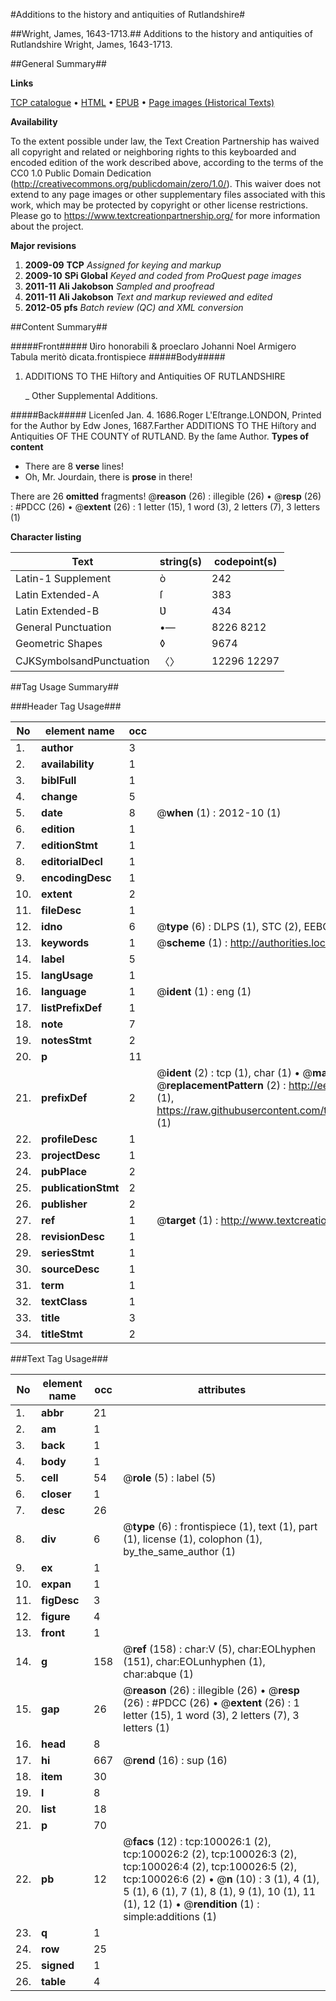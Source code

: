 #Additions to the history and antiquities of Rutlandshire#

##Wright, James, 1643-1713.##
Additions to the history and antiquities of Rutlandshire
Wright, James, 1643-1713.

##General Summary##

**Links**

[TCP catalogue](http://www.ota.ox.ac.uk/tcp/)  • 
[HTML](http://tei.it.ox.ac.uk/tcp/Texts-HTML/free/A67/A67157.html)  • 
[EPUB](http://tei.it.ox.ac.uk/tcp/Texts-EPUB/free/A67/A67157.epub) • 
[Page images (Historical Texts)](https://historicaltexts.jisc.ac.uk/eebo-13534360e)

**Availability**

To the extent possible under law, the Text Creation Partnership has waived all copyright and related or neighboring rights to this keyboarded and encoded edition of the work described above, according to the terms of the CC0 1.0 Public Domain Dedication (http://creativecommons.org/publicdomain/zero/1.0/). This waiver does not extend to any page images or other supplementary files associated with this work, which may be protected by copyright or other license restrictions. Please go to https://www.textcreationpartnership.org/ for more information about the project.

**Major revisions**

1. __2009-09__ __TCP__ *Assigned for keying and markup*
1. __2009-10__ __SPi Global__ *Keyed and coded from ProQuest page images*
1. __2011-11__ __Ali Jakobson__ *Sampled and proofread*
1. __2011-11__ __Ali Jakobson__ *Text and markup reviewed and edited*
1. __2012-05__ __pfs__ *Batch review (QC) and XML conversion*

##Content Summary##

#####Front#####
Ʋiro honorabili & proeclaro Johanni Noel Armigero Tabula meritò dicata.frontispiece
#####Body#####

1. ADDITIONS TO THE Hiſtory and Antiquities OF RUTLANDSHIRE

    _ Other Supplemental Additions.

#####Back#####
Licenſed Jan. 4. 1686.Roger L'Eſtrange.LONDON, Printed for the Author by Edw Jones, 1687.Farther ADDITIONS TO THE Hiſtory and Antiquities OF THE COUNTY of RUTLAND. By the ſame Author.
**Types of content**

  * There are 8 **verse** lines!
  * Oh, Mr. Jourdain, there is **prose** in there!

There are 26 **omitted** fragments! 
 @__reason__ (26) : illegible (26)  •  @__resp__ (26) : #PDCC (26)  •  @__extent__ (26) : 1 letter (15), 1 word (3), 2 letters (7), 3 letters (1)

**Character listing**


|Text|string(s)|codepoint(s)|
|---|---|---|
|Latin-1 Supplement|ò|242|
|Latin Extended-A|ſ|383|
|Latin Extended-B|Ʋ|434|
|General Punctuation|•—|8226 8212|
|Geometric Shapes|◊|9674|
|CJKSymbolsandPunctuation|〈〉|12296 12297|

##Tag Usage Summary##

###Header Tag Usage###

|No|element name|occ|attributes|
|---|---|---|---|
|1.|__author__|3||
|2.|__availability__|1||
|3.|__biblFull__|1||
|4.|__change__|5||
|5.|__date__|8| @__when__ (1) : 2012-10 (1)|
|6.|__edition__|1||
|7.|__editionStmt__|1||
|8.|__editorialDecl__|1||
|9.|__encodingDesc__|1||
|10.|__extent__|2||
|11.|__fileDesc__|1||
|12.|__idno__|6| @__type__ (6) : DLPS (1), STC (2), EEBO-CITATION (1), OCLC (1), VID (1)|
|13.|__keywords__|1| @__scheme__ (1) : http://authorities.loc.gov/ (1)|
|14.|__label__|5||
|15.|__langUsage__|1||
|16.|__language__|1| @__ident__ (1) : eng (1)|
|17.|__listPrefixDef__|1||
|18.|__note__|7||
|19.|__notesStmt__|2||
|20.|__p__|11||
|21.|__prefixDef__|2| @__ident__ (2) : tcp (1), char (1)  •  @__matchPattern__ (2) : ([0-9\-]+):([0-9IVX]+) (1), (.+) (1)  •  @__replacementPattern__ (2) : http://eebo.chadwyck.com/downloadtiff?vid=$1&page=$2 (1), https://raw.githubusercontent.com/textcreationpartnership/Texts/master/tcpchars.xml#$1 (1)|
|22.|__profileDesc__|1||
|23.|__projectDesc__|1||
|24.|__pubPlace__|2||
|25.|__publicationStmt__|2||
|26.|__publisher__|2||
|27.|__ref__|1| @__target__ (1) : http://www.textcreationpartnership.org/docs/. (1)|
|28.|__revisionDesc__|1||
|29.|__seriesStmt__|1||
|30.|__sourceDesc__|1||
|31.|__term__|1||
|32.|__textClass__|1||
|33.|__title__|3||
|34.|__titleStmt__|2||


###Text Tag Usage###

|No|element name|occ|attributes|
|---|---|---|---|
|1.|__abbr__|21||
|2.|__am__|1||
|3.|__back__|1||
|4.|__body__|1||
|5.|__cell__|54| @__role__ (5) : label (5)|
|6.|__closer__|1||
|7.|__desc__|26||
|8.|__div__|6| @__type__ (6) : frontispiece (1), text (1), part (1), license (1), colophon (1), by_the_same_author (1)|
|9.|__ex__|1||
|10.|__expan__|1||
|11.|__figDesc__|3||
|12.|__figure__|4||
|13.|__front__|1||
|14.|__g__|158| @__ref__ (158) : char:V (5), char:EOLhyphen (151), char:EOLunhyphen (1), char:abque (1)|
|15.|__gap__|26| @__reason__ (26) : illegible (26)  •  @__resp__ (26) : #PDCC (26)  •  @__extent__ (26) : 1 letter (15), 1 word (3), 2 letters (7), 3 letters (1)|
|16.|__head__|8||
|17.|__hi__|667| @__rend__ (16) : sup (16)|
|18.|__item__|30||
|19.|__l__|8||
|20.|__list__|18||
|21.|__p__|70||
|22.|__pb__|12| @__facs__ (12) : tcp:100026:1 (2), tcp:100026:2 (2), tcp:100026:3 (2), tcp:100026:4 (2), tcp:100026:5 (2), tcp:100026:6 (2)  •  @__n__ (10) : 3 (1), 4 (1), 5 (1), 6 (1), 7 (1), 8 (1), 9 (1), 10 (1), 11 (1), 12 (1)  •  @__rendition__ (1) : simple:additions (1)|
|23.|__q__|1||
|24.|__row__|25||
|25.|__signed__|1||
|26.|__table__|4||
